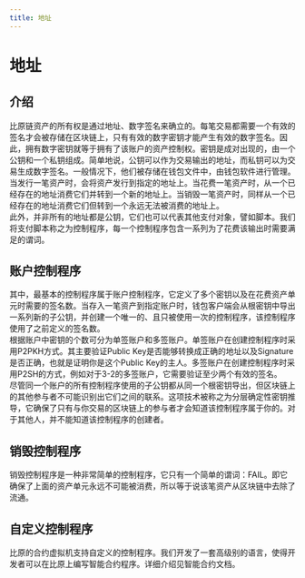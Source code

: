 ```yaml
---
title: 地址
---
```



# 地址

<a name="61a3ec66"></a>
## 介绍

比原链资产的所有权是通过地址、数字签名来确立的。每笔交易都需要一个有效的签名才会被存储在区块链上，只有有效的数字密钥才能产生有效的数字签名。因此，拥有数字密钥就等于拥有了该账户的资产控制权。密钥是成对出现的，由一个公钥和一个私钥组成。简单地说，公钥可以作为交易输出的地址，而私钥可以为交易生成数字签名。一般情况下，他们被存储在钱包文件中，由钱包软件进行管理。<br />当发行一笔资产时，会将资产发行到指定的地址上。当花费一笔资产时，从一个已经存在的地址消费它们并转到一个新的地址上。当销毁一笔资产时，同样从一个已经存在的地址消费它们但转到一个永远无法被消费的地址上。<br />此外，并非所有的地址都是公钥，它们也可以代表其他支付对象，譬如脚本。我们将支付脚本称之为控制程序，每一个控制程序包含一系列为了花费该输出时需要满足的谓词。

<a name="d1f2ba84"></a>
## 账户控制程序

其中，最基本的控制程序属于账户控制程序，它定义了多个密钥以及在花费资产单元时需要的签名数。当存入一笔资产到指定账户时，钱包客户端会从根密钥中导出一系列新的子公钥，并创建一个唯一的、且只被使用一次的控制程序，该控制程序使用了之前定义的签名数。<br />根据账户中密钥的个数可分为单签账户和多签账户。单签账户在创建控制程序时采用P2PKH方式。其主要验证Public Key是否能够转换成正确的地址以及Signature是否正确，也就是证明你是这个Public Key的主人。多签账户在创建控制程序时采用P2SH的方式，例如对于3-2的多签账户，它需要验证至少两个有效的签名。<br />尽管同一个账户的所有控制程序使用的子公钥都从同一个根密钥导出，但区块链上的其他参与者不可能识别出它们之间的联系。这项技术被称之为分层确定性密钥推导，它确保了只有与你交易的区块链上的参与者才会知道该控制程序属于你的。对于其他人，并不能知道该控制程序的创建者。

<a name="65d0f014"></a>
## 销毁控制程序

销毁控制程序是一种非常简单的控制程序，它只有一个简单的谓词：FAIL。即它确保了上面的资产单元永远不可能被消费，所以等于说该笔资产从区块链中去除了流通。

<a name="2400fa7a"></a>
## 自定义控制程序

比原的合约虚拟机支持自定义的控制程序。我们开发了一套高级别的语言，使得开发者可以在比原上编写智能合约程序。详细介绍见智能合约文档。



